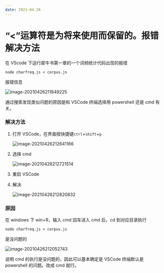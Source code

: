 ```yaml
---
date: 2021-04-26
---
```


# “<”运算符是为将来使用而保留的。报错解决方法

在 VScode 下运行犀牛书第一章的一个词频统计代码出现的报错

```
node charfreq.js < corpus.js
```

报错信息

![image-20210426211849225](https://typora-an.oss-cn-hangzhou.aliyuncs.com/前端/image-20210426211849225.png)

通过搜索发现类似问题的原因是和 VSCode 终端选择用 powershell 还是 cmd 有关。

### 解决方法

1. 打开 VSCode，在界面按快捷键`ctrl`+`shift`+`p`

   ![image-20210426212641166](https://typora-an.oss-cn-hangzhou.aliyuncs.com/前端/image-20210426212641166.png)

2. 选择 cmd

   ![image-20210426212721514](https://typora-an.oss-cn-hangzhou.aliyuncs.com/前端/image-20210426212721514.png)

3. 重启 VSCode

4. 解决

   ![image-20210426212820832](https://typora-an.oss-cn-hangzhou.aliyuncs.com/前端/image-20210426212820832.png)

### 原因

在 windows 下 win+R，输入 cmd 回车进入 cmd 后，cd 到对应目录执行

```
node charfreq.js < corpus.js
```

是没问题的

![image-20210426212052743](https://typora-an.oss-cn-hangzhou.aliyuncs.com/前端/image-20210426212052743.png)

说明 cmd 的执行是没问题的，因此可以基本确定是 VSCode 终端默认是 powershell 的问题。改成 cmd 就行。
